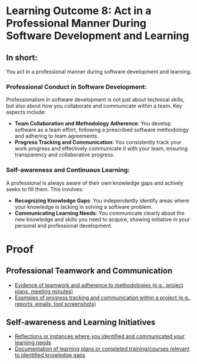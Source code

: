 # Learning Outcome 8: Act in a Professional Manner During Software Development and Learning
## In short:
You act in a professional manner during software development and learning.

### Professional Conduct in Software Development:
Professionalism in software development is not just about technical skills, but also about how you collaborate and communicate within a team. Key aspects include:

- **Team Collaboration and Methodology Adherence**: You develop software as a team effort, following a prescribed software methodology and adhering to team agreements.
- **Progress Tracking and Communication**: You consistently track your work progress and effectively communicate it with your team, ensuring transparency and collaborative progress.

### Self-awareness and Continuous Learning:
A professional is always aware of their own knowledge gaps and actively seeks to fill them. This involves:

- **Recognizing Knowledge Gaps**: You independently identify areas where your knowledge is lacking in solving a software problem.
- **Communicating Learning Needs**: You communicate clearly about the new knowledge and skills you need to acquire, showing initiative in your personal and professional development.

# Proof
## Professional Teamwork and Communication
- [Evidence of teamwork and adherence to methodologies (e.g., project plans, meeting minutes)](#)
- [Examples of progress tracking and communication within a project (e.g., reports, emails, tool screenshots)](#)

## Self-awareness and Learning Initiatives
- [Reflections or instances where you identified and communicated your learning needs](#)
- [Documentation of learning plans or completed training/courses relevant to identified knowledge gaps](#)

